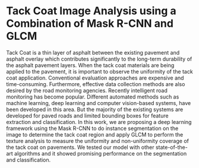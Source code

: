 # Tack Coat Image Analysis using a Combination of Mask R-CNN and GLCM

Tack Coat is a thin layer of asphalt between the existing pavement and asphalt overlay which contributes significantly to the long-term durability of the asphalt pavement layers. When the tack coat materials are being applied to the pavement, it is important to observe the uniformity of the tack coat application. Conventional evaluation approaches are expensive and time-consuming. Furthermore, effective data collection methods are also desired by the road monitoring agencies. Recently intelligent road monitoring has become popular. Different automated methods such as machine learning, deep learning and computer vision-based systems, have been developed in this area. But the majority of the existing systems are developed for paved roads and limited bounding boxes for feature extraction and classification. In this work, we are proposing a deep learning framework using the Mask R-CNN to do instance segmentation on the image to determine the tack coat region and apply GLCM to perform the texture analysis to measure the uniformity and non-uniformity coverage of the tack coat on pavements. We tested our model with other state-of-the-art algorithms and it showed promising performance on the segmentation and classification. 

